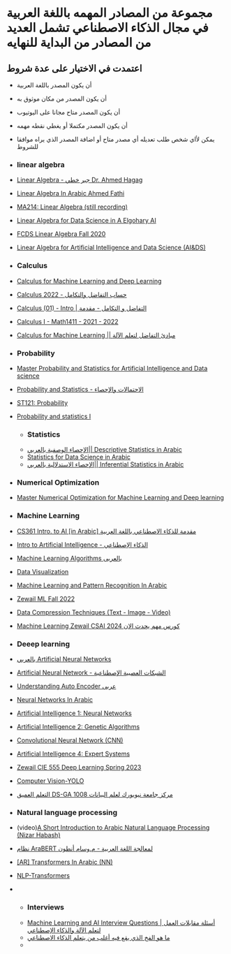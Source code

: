 # مجموعة من المصادر المهمه باللغة العربية في مجال الذكاء الاصطناعي تشمل العديد من المصادر من البداية للنهايه 
## اعتمدت في الاختيار على عدة شروط 
- أن يكون المصدر باللغة العربية 
- أن يكون المصدر من مكان موثوق به
- أن يكون المصدر متاح مجانا على اليوتيوب
- أن يكون المصدر مكتملا أو يغطي نقطه مهمه
- يمكن ﻷاي شخص طلب تعديله أي مصدر متاح أو اضافة المصدر الذي يراه موافقا للشروط 
- ### linear algebra
- [Linear Algebra - جبر خطي Dr. Ahmed Hagag](https://www.youtube.com/watch?v=spiGq99jQ7c&list=PLxIvc-MGOs6iQXFnjF_STbhGdrZBphrv_)
- [Linear Algebra In Arabic Ahmed Fathi](https://www.youtube.com/watch?v=tGnnO04YtPA&list=PLQkyODvJ8ywu5cwBgKm_BPQ-bIUknhjA6)
- [MA214: Linear Algebra (still recording)](https://www.youtube.com/watch?v=chbEYssggDE&list=PLoK2Lr1miEm9kxNtClv6c-hsW0QEmskut)
- [Linear Algebra for Data Science in A Elgohary AI](https://www.youtube.com/watch?v=HDOppwiJzKc&list=PLtsZ69x5q-X_mtZI2heqry-nw3-6apBqm)
- [FCDS Linear Algebra Fall 2020](https://www.youtube.com/watch?v=nd8mxO-u0ec&list=PL7snZ0LSsq3gIc4bYM-OnvLZt2KpFvd2_)
- [Linear Algebra for Artificial Intelligence and Data Science (AI&DS)](https://www.youtube.com/watch?v=jdDTM_B4osI&list=PLJM7jJIw2GC1YBTTSGbFIlBxzY1aUmmJQ)


- ### Calculus 
- [Calculus for Machine Learning and Deep Learning](https://www.youtube.com/watch?v=LhGDFf411jE&list=PLJM7jJIw2GC1QOEq2RoIXSu08dT037xXb)
- [Calculus 2022 - حساب التفاضل والتكامل](https://www.youtube.com/watch?v=EJkxkfgZ_yY&list=PLxIvc-MGOs6gkSl_PPAVJpebKDLo-ijEC)
- [Calculus (01) - Intro | التفاضل و التكامل - مقدمة](https://www.youtube.com/watch?v=pqZvxYKSMnc)
- [Calculus I - Math1411 - 2021 - 2022](https://www.youtube.com/watch?v=R61BVnjggGI&list=PLDhKFOYvfpbrVr2dILyxl37h0O_vWvLO0)
- [Calculus for Machine Learning || مبادئ التفاضل لتعلم الآلة](https://www.youtube.com/watch?v=mojDJjhqNTQ&list=PLtsZ69x5q-X_PDKRmo8w-B2lyy5P8I0qm)
  
- ### Probability
- [Master Probability and Statistics for Artificial Intelligence and Data science](https://www.youtube.com/playlist?list=PLJM7jJIw2GC2Ihr__bRSeMxzsiFMZEsx7)
- [Probability and Statistics - الاحتمالات والإحصاء](https://www.youtube.com/watch?v=GmJJ2iZz08c&list=PLxIvc-MGOs6gW9SgkmoxE5w9vQkID1_r-)
- [ST121: Probability](https://www.youtube.com/watch?v=l3DCBn2gkZs&list=PL158D091D26F47358)
- [Probability and statistics I](https://www.youtube.com/watch?v=aMK6hM7NeSk&list=PL7snZ0LSsq3g9NUio7xFDtC9IVIj649GV)

  - ### Statistics
  - [الإحصاء الوصفية بالعربي|| Descriptive Statistics in Arabic](https://www.youtube.com/watch?v=8wwPwlueoDs&list=PLtsZ69x5q-X_MJj_iwBwpJaLg_C6JGiWW)
  - [Statistics for Data Science in Arabic](https://www.youtube.com/watch?v=_Lg1QtwZHvk&list=PL8TNNRQb51Q8OtUBhwqjwP0w2l_9YDCO2)
  - [الإحصاء الاستدلالية بالعربي|| Inferential Statistics in Arabic](https://www.youtube.com/playlist?list=PLtsZ69x5q-X9usunWeDQe6wOGIPUSZrdA)

- ### Numerical Optimization
- [Master Numerical Optimization for Machine Learning and Deep learning](https://www.youtube.com/playlist?list=PLJM7jJIw2GC15hvIwN8sBXok__yLMcMxN)


- ### Machine Learning
- [CS361 Intro. to AI [in Arabic] مقدمة للذكاء الاصطناعي باللغة العربية](https://www.youtube.com/watch?v=sO6VGgBHppo&list=PLsnvpvHuTUbAZr0n65TgytBK6bHdT33A7)
- [Intro to Artificial Intelligence - الذكاء الإصطناعي](https://www.youtube.com/watch?v=VHDgRgb70hw&list=PLMm8EjqH1EFVR5O5wZCAy9x9mautNuxI6)
- [Machine Learning Algorithms بالعربى](https://www.youtube.com/watch?v=HRjdxozngys&list=PLPBnj6azlABbaGuOzR40nvlzPWAKMv_qA)
- [Data Visualization](https://www.youtube.com/playlist?list=PL5JZLxl_tFCdKBJEEzZaViOVUg73ZGrf3)
- [Machine Learning and Pattern Recognition In Arabic](https://www.youtube.com/watch?v=Ho7fTvGCtJg&list=PLQkyODvJ8ywv_L3yBwhBPNOiZAR4LyCLZ)
- [Zewail ML Fall 2022](https://www.youtube.com/watch?v=m4D6uCshZmQ&list=PL5JZLxl_tFCdcEDBFe8aYtEjmpZspuDef)
- [Data Compression Techniques (Text - Image - Video)](https://www.youtube.com/playlist?list=PL5JZLxl_tFCdloXAuRfuD6uYk8ujdTcs-)
- [Machine Learning Zewail CSAI 2024 كورس مهم يحدث الان](https://www.youtube.com/watch?v=mRUgi0Be2ds&list=PL5JZLxl_tFCcgAv9x2eXeX0_2TLRMnHUg)

- ### Deeep learning
- [بالعربي Artificial Neural Networks](https://www.youtube.com/playlist?list=PLcAf0BNJq_vdJM4MJMJQy4F2jc_-GKUdi)
- [Artificial Neural Network - الشبكات العصبية الإصطناعية](https://www.youtube.com/playlist?list=PLPBnj6azlABZt1fD0B64lSkG1QktaF6kj)
- [Understanding Auto Encoder عربى](https://www.youtube.com/watch?v=JmHZDYxJL-U&list=PLPBnj6azlABZmpHXHm4MmcBaDNA3z80jc)
- [Neural Networks In Arabic](https://www.youtube.com/watch?v=YGBmKmRPVQo&list=PLQkyODvJ8ywsLydDYORIlJxV9KarhXp9O)
- [Artificial Intelligence 1: Neural Networks](https://www.youtube.com/playlist?list=PLJqRpPcJQ_g1mhwpyFno3SRgBEPlWkTen)
- [Artificial Intelligence 2: Genetic Algorithms](https://www.youtube.com/playlist?list=PLJqRpPcJQ_g2MOM1gb3ode8mq1-8mJta9)
- [Convolutional Neural Network (CNN)](https://www.youtube.com/watch?v=QqcUrWFA9LM&list=PL5JZLxl_tFCcKucpxtkwbneqAvHaPOCK6)
- [Artificial Intelligence 4: Expert Systems](https://www.youtube.com/playlist?list=PLJqRpPcJQ_g0YGYXkP8nLfmA6B-fD8Q5y)
- [Zewail CIE 555 Deep Learning Spring 2023](https://www.youtube.com/playlist?list=PL5JZLxl_tFCcRKT3N5nzEvL8wCZgRS4Eg)
- [Computer Vision-YOLO](https://www.youtube.com/watch?v=km81lbvr9Qs&list=PL5JZLxl_tFCcur9G9uBpv9G3OkyXcu97O)
- [التعلم العميق DS-GA 1008 مركز جامعة نيويورك لعلم البيانات](https://atcold.github.io/NYU-DLSP20/ar/)



- ### Natural language processing
- (video)[A Short Introduction to Arabic Natural Language Processing (Nizar Habash)](https://www.youtube.com/watch?v=vQL5CUlbw0k)
- [نظام AraBERT لمعالجة اللغة العربية - م.وسام أنطون](https://www.youtube.com/watch?v=wBwmWq8VNqk)
- [[AR] Transformers In Arabic (NN)](https://www.youtube.com/playlist?list=PLQkyODvJ8ywskCTWkXnwa4Gz4B-sVWY9h)
- [NLP-Transformers](https://www.youtube.com/watch?v=abSpWIojIDY&list=PL5JZLxl_tFCd-ixMkn_CJPQhhQRFhZXjY)
- 
  - ### Interviews
  - [Machine Learning and AI Interview Questions | أسئلة مقابلات العمل لتعلم الآلة والذكاء الإصطناعي](https://www.youtube.com/watch?v=HjZ0PI3HBrw)
  - [ما هو الفخ الذي يقع فيه أغلب من يتعلم الذكاء الاصطناعي](https://www.youtube.com/watch?v=mCP_tENhfM0)
  - 



